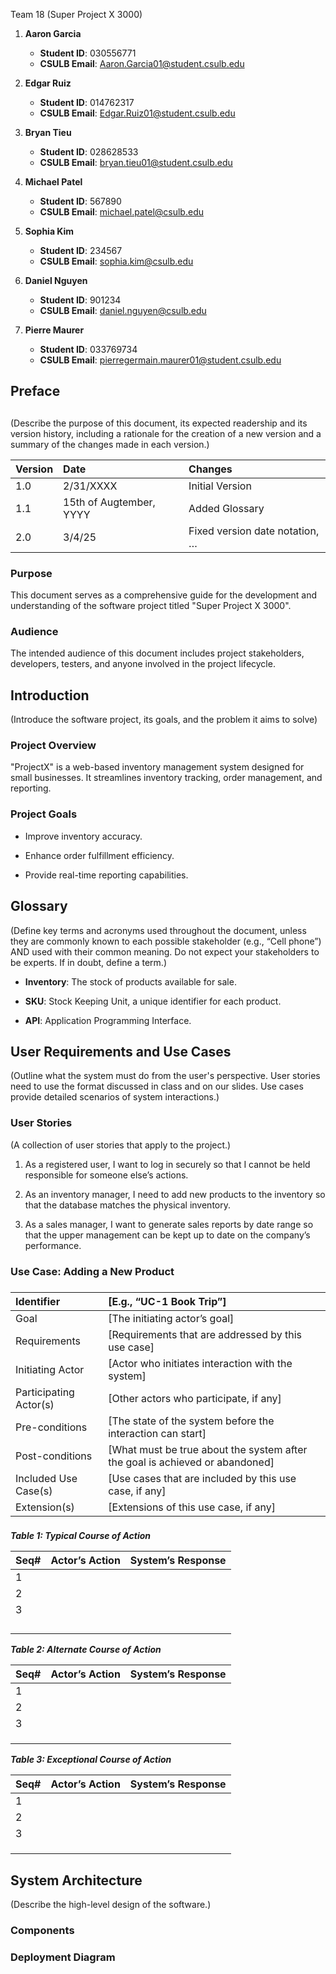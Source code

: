 

Team 18 (Super Project X 3000\)

1. **Aaron Garcia**  
   * **Student ID**: 030556771  
   * **CSULB Email**: Aaron.Garcia01@student.csulb.edu  
2. **Edgar Ruiz**  
   * **Student ID**: 014762317  
   * **CSULB Email**: Edgar.Ruiz01@student.csulb.edu  
3. **Bryan Tieu**  
   * **Student ID**: 028628533  
   * **CSULB Email**: bryan.tieu01@student.csulb.edu  
4. **Michael Patel**  
   * **Student ID**: 567890  
   * **CSULB Email**: michael.patel@csulb.edu  
5. **Sophia Kim**  
   * **Student ID**: 234567  
   * **CSULB Email**: sophia.kim@csulb.edu  
6. **Daniel Nguyen**  
   * **Student ID**: 901234  
   * **CSULB Email**: daniel.nguyen@csulb.edu

7. **Pierre Maurer**  
   * **Student ID**: 033769734  
   * **CSULB Email**: pierregermain.maurer01@student.csulb.edu

## Preface

## 

(Describe the purpose of this document, its expected readership and its version history, including a rationale for the creation of a new version and a summary of the changes made in each version.)

| Version | Date | Changes |
| :---- | :---- | :---- |
| 1.0 | 2/31/XXXX | Initial Version |
| 1.1 | 15th of Augtember, YYYY | Added Glossary |
| 2.0 | 3/4/25 | Fixed version date notation, … |

### Purpose

This document serves as a comprehensive guide for the development and understanding of the software project titled "Super Project X 3000".

### 

### Audience

The intended audience of this document includes project stakeholders, developers, testers, and anyone involved in the project lifecycle.

## 

## Introduction

(Introduce the software project, its goals, and the problem it aims to solve)

### 

### Project Overview

"ProjectX" is a web-based inventory management system designed for small businesses. It streamlines inventory tracking, order management, and reporting.

### Project Goals

* Improve inventory accuracy.

* Enhance order fulfillment efficiency.

* Provide real-time reporting capabilities.

## 

## Glossary

(Define key terms and acronyms used throughout the document, unless they are commonly known to each possible stakeholder (e.g., “Cell phone”) AND used with their common meaning. Do not expect your stakeholders to be experts. If in doubt, define a term.)

* **Inventory**: The stock of products available for sale.

* **SKU**: Stock Keeping Unit, a unique identifier for each product.

* **API**: Application Programming Interface.

## 

## User Requirements and Use Cases

(Outline what the system must do from the user's perspective. User stories need to use the format discussed in class and on our slides. Use cases provide detailed scenarios of system interactions.)

### 

### User Stories

(A collection of user stories that apply to the project.)

1. As a registered user, I want to log in securely so that I cannot be held responsible for someone else’s actions.

2. As an inventory manager, I need to add new products to the inventory so that the database matches the physical inventory.

3. As a sales manager, I want to generate sales reports by date range so that the upper management can be kept up to date on the company’s performance.

### 

### Use Case: Adding a New Product

### 

| Identifier | \[E.g., “UC-1 Book Trip”\] |
| :---- | :---- |
| Goal | \[The initiating actor’s goal\] |
| Requirements | \[Requirements that are addressed by this use case\] |
| Initiating Actor | \[Actor who initiates interaction with the system\] |
| Participating Actor(s) | \[Other actors who participate, if any\] |
| Pre-conditions | \[The state of the system before the interaction can start\] |
| Post-conditions | \[What must be true about the system after the goal is achieved or abandoned\] |
| Included Use Case(s) | \[Use cases that are included by this use case, if any\] |
| Extension(s) | \[Extensions of this use case, if any\] |

### 

***Table 1: Typical Course of Action***

| Seq\# | Actor’s Action | System’s Response |
| :---- | :---- | :---- |
| 1 |  |  |
| 2 |  |  |
| 3 |  |  |
|  |  |  |
|  |  |  |
|  |  |  |
|  |  |  |

***Table 2: Alternate Course of Action***

| Seq\# | Actor’s Action | System’s Response |
| :---- | :---- | :---- |
| 1 |  |  |
| 2 |  |  |
| 3 |  |  |
|  |  |  |
|  |  |  |
|  |  |  |

***Table 3: Exceptional Course of Action***

| Seq\# | Actor’s Action | System’s Response |
| :---- | :---- | :---- |
| 1 |  |  |
| 2 |  |  |
| 3 |  |  |
|  |  |  |
|  |  |  |
|  |  |  |

## 

## System Architecture

(Describe the high-level design of the software.)

### 

### Components

### 

### Deployment Diagram